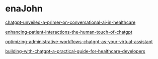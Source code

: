 # enaJohn
[chatgpt-unveiled-a-primer-on-conversational-ai-in-healthcare](https://github.com/23W-GBAC/enaJohn/blob/main/FirstBlog.md#chatgpt-unveiled-a-primer-on-conversational-ai-in-healthcare)

[enhancing-patient-interactions-the-human-touch-of-chatgpt](https://github.com/23W-GBAC/enaJohn/blob/main/SecondBlog.md#enhancing-patient-interactions-the-human-touch-of-chatgpt)

[optimizing-administrative-workflows-chatgpt-as-your-virtual-assistant](https://github.com/23W-GBAC/enaJohn/blob/main/MyThirdBlogPost.md#title-optimizing-administrative-workflows-chatgpt-as-your-virtual-assistantdate-2024-01-09categories--technologytags--blogging--automation)

[building-with-chatgpt-a-practical-guide-for-healthcare-developers](https://github.com/23W-GBAC/enaJohn/blob/main/LastPost.md#building-with-chatgpt-a-practical-guide-for-healthcare-developers)
